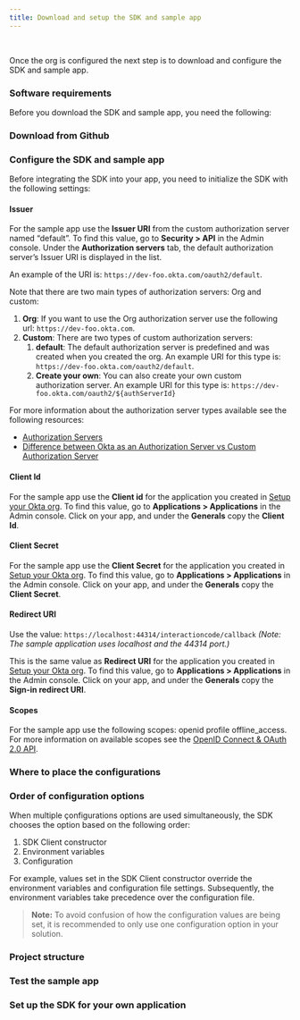 ```yaml
---
title: Download and setup the SDK and sample app
---
```

<div class="oie-embedded-sdk">

<ApiLifecycle access="ie" /><br>

Once the org is configured the next step is to download and configure the SDK and sample app.

<StackSelector class="cleaner-selector"/>

### Software requirements

Before you download the SDK and sample app, you need the following:

<StackSelector snippet="softwarerequirements" noSelector />

### Download from Github

<StackSelector snippet="githubinstructions" noSelector />

### Configure the SDK and sample app

Before integrating the SDK into your app, you need to initialize the SDK with
the following settings:

#### Issuer

For the sample app use the **Issuer URI** from the custom authorization server
named “default”.  To find this value, go to **Security > API** in the Admin
console. Under the **Authorization servers** tab, the default authorization
server’s Issuer URI is displayed in the list.

An example of the URI is:  `https://dev-foo.okta.com/oauth2/default`.

Note that there are two main types of authorization servers: Org and custom:

1. **Org**: If you want to use the Org authorization server use the following
   url: `https://dev-foo.okta.com`.
1. **Custom**: There are two types of custom authorization servers:
   1. **default**: The default authorization server is predefined and
      was created when you created the org.  An example URI for this type
      is:  `https://dev-foo.okta.com/oauth2/default`.
   1. **Create your own**: You can also create your own custom authorization
      server.  An example URI for this type is:
      `https://dev-foo.okta.com/oauth2/${authServerId}`

For more information about the authorization server types available see the
following resources:

* [Authorization Servers](/docs/concepts/auth-servers/#available-authorization-server-types)
* [Difference between Okta as an Authorization Server vs Custom Authorization Server](https://support.okta.com/help/s/article/Difference-Between-Okta-as-An-Authorization-Server-vs-Custom-Authorization-Server?language=en_US)

#### Client Id

For the sample app use the **Client id** for the application you created in
[Setup your Okta org](/docs/guides/oie-embedded-sdk-setup/aspnet/oie-embedded-sdk-org-setup/).
To find this value, go to **Applications > Applications** in the Admin console.
Click on your app, and under the **Generals** copy the **Client Id**.

#### Client Secret

For the sample app use the **Client Secret** for the application you created in
[Setup your Okta org](/docs/guides/oie-embedded-sdk-setup/aspnet/oie-embedded-sdk-org-setup/).
To find this value, go to **Applications > Applications** in the Admin console.
Click on your app, and under the **Generals** copy the **Client Secret**.

#### Redirect URI

Use the value:  `https://localhost:44314/interactioncode/callback`
*(Note: The sample application uses localhost and the 44314 port.)*

This is the same value as **Redirect URI** for the application you created in
[Setup your Okta org](/docs/guides/oie-embedded-sdk-setup/aspnet/oie-embedded-sdk-org-setup/).
To find this value, go to **Applications > Applications**
in the Admin console. Click on your app, and under the **Generals** copy
the **Sign-in redirect URI**.

#### Scopes

For the sample app use the following scopes: openid profile offline_access.
For more information on available scopes see the
[OpenID Connect & OAuth 2.0 API](https://developer.okta.com/docs/reference/api/oidc/#scopes).

### Where to place the configurations

<StackSelector snippet="configlocations" noSelector />

### Order of configuration options
When multiple çonfigurations options are used simultaneously, the SDK chooses
the option based on the following order:

1. SDK Client constructor
1. Environment variables
1. Configuration

For example, values set in the SDK Client constructor override the
environment variables and configuration file settings. Subsequently,
the environment variables take precedence over the configuration file.

> **Note:** To avoid confusion of how the configuration values are being
set, it is recommended to only use one configuration option in your solution.

### Project structure

<StackSelector snippet="projectstructure" noSelector />

### Test the sample app

<StackSelector snippet="testapp" noSelector />

### Set up the SDK for your own application

<StackSelector snippet="sdkforyourapp" noSelector />

</div>
